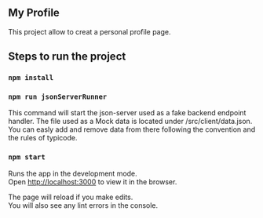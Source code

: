 ## My Profile

This project allow to creat a personal profile page.

## Steps to run the project

### `npm install`

### `npm run jsonServerRunner`

This command will start the json-server used as a fake backend endpoint handler.
The file used as a Mock data is located under /src/client/data.json.
You can easly add and remove data from there following the convention and the rules of typicode.

### `npm start`

Runs the app in the development mode.<br />
Open [http://localhost:3000](http://localhost:3000) to view it in the browser.

The page will reload if you make edits.<br />
You will also see any lint errors in the console.